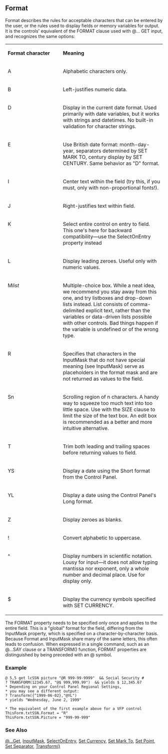 ## Format

Format describes the rules for acceptable characters that can be entered by the user, or the rules used to display fields or memory variables for output. It is the controls' equivalent of the FORMAT clause used with @... GET input, and recognizes the same options:

<table>
<tr>
  <td width="35%" valign="top">
  <p><b>Format character</b></p>
  </td>
  <td width="65%" valign="top">
  <p><b>Meaning</b></p>
  </td>
 </tr>
<tr>
  <td width="35%" valign="top">
  <p>A</p>
  </td>
  <td width="65%" valign="top">
  <p>Alphabetic characters only.</p>
  </td>
 </tr>
<tr>
  <td width="35%" valign="top">
  <p>B</p>
  </td>
  <td width="65%" valign="top">
  <p>Left-justifies numeric data.</p>
  </td>
 </tr>
<tr>
  <td width="35%" valign="top">
  <p>D</p>
  </td>
  <td width="65%" valign="top">
  <p>Display in the current date format. Used primarily with date variables, but it works with strings and datetimes. No built-in validation for character strings.</p>
  </td>
 </tr>
<tr>
  <td width="35%" valign="top">
  <p>E</p>
  </td>
  <td width="65%" valign="top">
  <p>Use British date format: month-day-year, separators determined by SET MARK TO, century display by SET CENTURY. Same behavior as &quot;D&quot; format.</p>
  </td>
 </tr>
<tr>
  <td width="35%" valign="top">
  <p>I</p>
  </td>
  <td width="65%" valign="top">
  <p>Center text within the field (try this, if you must, only with non-proportional fonts!).</p>
  </td>
 </tr>
<tr>
  <td width="35%" valign="top">
  <p>J</p>
  </td>
  <td width="65%" valign="top">
  <p>Right-justifies text within field.</p>
  </td>
 </tr>
<tr>
  <td width="35%" valign="top">
  <p>K</p>
  </td>
  <td width="65%" valign="top">
  <p>Select entire control on entry to field. This one's here for backward compatibility&mdash;use the SelectOnEntry property instead</p>
  </td>
 </tr>
<tr>
  <td width="35%" valign="top">
  <p>L</p>
  </td>
  <td width="65%" valign="top">
  <p>Display leading zeroes. Useful only with numeric values.</p>
  </td>
 </tr>
<tr>
  <td width="35%" valign="top">
  <p>M<i>list</i></p>
  </td>
  <td width="65%" valign="top">
  <p>Multiple-choice box. While a neat idea, we recommend you stay away from this one, and try listboxes and drop-down lists instead. List consists of comma-delimited explicit text, rather than the variables or data-driven lists possible with other controls. Bad things happen if the variable is undefined or of the wrong type.</p>
  </td>
 </tr>
<tr>
  <td width="35%" valign="top">
  <p>R</p>
  </td>
  <td width="65%" valign="top">
  <p>Specifies that characters in the InputMask that do not have special meaning (see InputMask) serve as placeholders in the format mask and are not returned as values to the field.</p>
  </td>
 </tr>
<tr>
  <td width="35%" valign="top">
  <p>Sn</p>
  </td>
  <td width="65%" valign="top">
  <p>Scrolling region of n characters. A handy way to squeeze too much text into too little space. Use with the SIZE clause to limit the size of the text box. An edit box is recommended as a better and more intuitive alternative.</p>
  </td>
 </tr>
<tr>
  <td width="35%" valign="top">
  <p>T</p>
  </td>
  <td width="65%" valign="top">
  <p>Trim both leading and trailing spaces before returning values to field.</p>
  </td>
 </tr>
<tr>
  <td width="35%" valign="top">
  <p>YS</p>
  </td>
  <td width="65%" valign="top">
  <p>Display a date using the Short format from the Control Panel.</p>
  </td>
 </tr>
<tr>
  <td width="35%" valign="top">
  <p>YL</p>
  </td>
  <td width="65%" valign="top">
  <p>Display a date using the Control Panel's Long format.</p>
  </td>
 </tr>
<tr>
  <td width="35%" valign="top">
  <p>Z</p>
  </td>
  <td width="65%" valign="top">
  <p>Display zeroes as blanks.</p>
  </td>
 </tr>
<tr>
  <td width="35%" valign="top">
  <p>!</p>
  </td>
  <td width="65%" valign="top">
  <p>Convert alphabetic to uppercase.</p>
  </td>
 </tr>
<tr>
  <td width="35%" valign="top">
  <p>^</p>
  </td>
  <td width="65%" valign="top">
  <p>Display numbers in scientific notation. Lousy for input&mdash;it does not allow typing mantissa nor exponent, only a whole number and decimal place. Use for display only.</p>
  </td>
 </tr>
<tr>
  <td width="35%" valign="top">
  <p>$</p>
  </td>
  <td width="65%" valign="top">
  <p>Display the currency symbols specified with SET CURRENCY.</p>
  </td>
 </tr>
</table>

The FORMAT property needs to be specified only once and applies to the entire field. This is a "global" format for the field, differing from the InputMask property, which is specified on a character-by-character basis. Because Format and InputMask share many of the same letters, this often leads to confusion. When expressed in a single command, such as an @...SAY clause or a TRANSFORM() function, FORMAT properties are distinguished by being preceded with an @ symbol.

### Example

```foxpro
@ 5,5 get lcSSN picture "@R 999-99-9999"  && Social Security #
? TRANSFORM(12345.67, "@$ 999,999.99")  && yields $ 12,345.67
* Depending on your Control Panel Regional Settings,
* you may see a different output:
? Transform({^1999-06-02},"@YL")
* yields "Wednesday, June 2, 1999"

* The equivalent of the first example above for a VFP control
ThisForm.txtSSN.Format = "R"
ThisForm.txtSSN.Picture = "999-99-999"
```
### See Also

[@...Get](s4g176.md), [InputMask](s4g311.md), [SelectOnEntry](s4g563.md), [Set Currency](s4g132.md), [Set Mark To](s4g035.md), [Set Point](s4g451.md), [Set Separator](s4g451.md), [Transform()](s4g025.md)